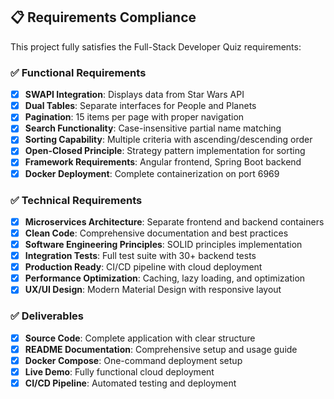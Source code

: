 ## 📋 Requirements Compliance

This project fully satisfies the Full-Stack Developer Quiz requirements:

### ✅ Functional Requirements
- [x] **SWAPI Integration**: Displays data from Star Wars API
- [x] **Dual Tables**: Separate interfaces for People and Planets
- [x] **Pagination**: 15 items per page with proper navigation
- [x] **Search Functionality**: Case-insensitive partial name matching
- [x] **Sorting Capability**: Multiple criteria with ascending/descending order
- [x] **Open-Closed Principle**: Strategy pattern implementation for sorting
- [x] **Framework Requirements**: Angular frontend, Spring Boot backend
- [x] **Docker Deployment**: Complete containerization on port 6969

### ✅ Technical Requirements  
- [x] **Microservices Architecture**: Separate frontend and backend containers  
- [x] **Clean Code**: Comprehensive documentation and best practices
- [x] **Software Engineering Principles**: SOLID principles implementation
- [x] **Integration Tests**: Full test suite with 30+ backend tests
- [x] **Production Ready**: CI/CD pipeline with cloud deployment
- [x] **Performance Optimization**: Caching, lazy loading, and optimization
- [x] **UX/UI Design**: Modern Material Design with responsive layout

### ✅ Deliverables
- [x] **Source Code**: Complete application with clear structure
- [x] **README Documentation**: Comprehensive setup and usage guide  
- [x] **Docker Compose**: One-command deployment setup
- [x] **Live Demo**: Fully functional cloud deployment
- [x] **CI/CD Pipeline**: Automated testing and deployment
